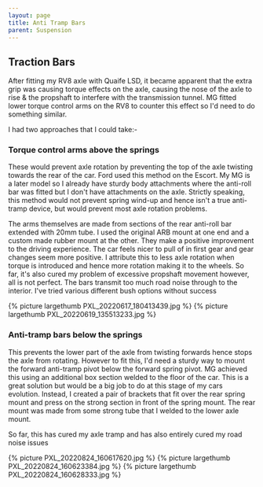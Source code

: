 ```yaml
---
layout: page
title: Anti Tramp Bars
parent: Suspension
---
```

## Traction Bars
After fitting my RV8 axle with Quaife LSD, it became apparent that the extra grip was causing torque effects on the axle, causing the nose of the axle to rise & the propshaft to interfere with the transmission tunnel. MG fitted lower torque control arms on the RV8 to counter this effect so I'd need to do something similar.

I had two approaches that I could take:-

### Torque control arms above the springs 
These would prevent axle rotation by preventing the top of the axle twisting towards the rear of the car. Ford used this method on the Escort. My MG is a later model so I already have sturdy body attachments where the anti-roll bar was fitted but I don't have attachments on the axle. Strictly speaking, this method would not prevent spring wind-up and hence isn't a true anti-tramp device, but would prevent most axle rotation problems.

The arms themselves are made from sections of the rear anti-roll bar extended with 20mm tube. I used the original ARB mount at one end and a custom made rubber mount at the other. They make a positive improvement to the driving experience. The car feels nicer to pull of in first gear and gear changes seem more positive. I attribute this to less axle rotation when torque is introduced and hence more rotation making it to the wheels. So far, it's also cured my problem of excessive propshaft movement however, all is not perfect. The bars transmit too much road noise through to the interior. I've tried various different bush options without success

{% picture largethumb PXL_20220617_180413439.jpg %}
{% picture largethumb PXL_20220619_135513233.jpg %}

### Anti-tramp bars below the springs
This prevents the lower part of the axle from twisting forwards hence stops the axle from rotating. However to fit this, I'd need a sturdy way to mount the forward anti-tramp pivot below the forward spring pivot. MG achieved this using an additional box section welded to the floor of the car. This is a great solution but would be a big job to do at this stage of my cars evolution. Instead, I created a pair of brackets that fit over the rear spring mount and press on the strong section in front of the spring mount. The rear mount was made from some strong tube that I welded to the lower axle mount. 

So far, this has cured my axle tramp and has also entirely cured my road noise issues

{% picture PXL_20220824_160617620.jpg %}
{% picture largethumb PXL_20220824_160623384.jpg %}
{% picture largethumb PXL_20220824_160628333.jpg %}
